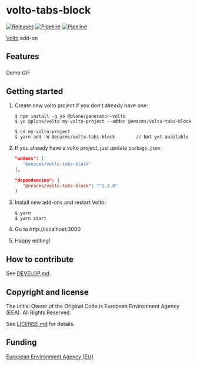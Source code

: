 # volto-tabs-block
[![Releases](https://img.shields.io/github/v/release/eea/volto-tabs-block)](https://github.com/eea/volto-tabs-block/releases)
[![Pipeline](https://ci.eionet.europa.eu/buildStatus/icon?job=volto-addons/volto-tabs-block/master&subject=master)](https://ci.eionet.europa.eu/view/Github/job/volto-addons/job/volto-tabs-block/job/master/display/redirect)
[![Pipeline](https://ci.eionet.europa.eu/buildStatus/icon?job=volto-addons/volto-tabs-block/develop&subject=develop)](https://ci.eionet.europa.eu/view/Github/job/volto-addons/job/volto-tabs-block/job/develop/display/redirect)

[Volto](https://github.com/plone/volto) add-on

## Features

###

Demo GIF

## Getting started

1. Create new volto project if you don't already have one:

   ```
   $ npm install -g yo @plone/generator-volto
   $ yo @plone/volto my-volto-project --addon @eeacms/volto-tabs-block

   $ cd my-volto-project
   $ yarn add -W @eeacms/volto-tabs-block        // Not yet available
   ```

1. If you already have a volto project, just update `package.json`:

   ```JSON
   "addons": [
      "@eeacms/volto-tabs-block"
   ],

   "dependencies": {
      "@eeacms/volto-tabs-block": "^1.2.0"
   }
   ```

1. Install new add-ons and restart Volto:

   ```
   $ yarn
   $ yarn start
   ```

1. Go to http://localhost:3000

1. Happy editing!

## How to contribute

See [DEVELOP.md](https://github.com/eea/volto-tabs-block/blob/master/DEVELOP.md).

## Copyright and license

The Initial Owner of the Original Code is European Environment Agency (EEA).
All Rights Reserved.

See [LICENSE.md](https://github.com/eea/volto-tabs-block/blob/master/LICENSE.md) for details.

## Funding

[European Environment Agency (EU)](http://eea.europa.eu)
